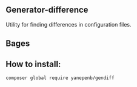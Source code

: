 ## Generator-difference
Utility for finding differences in configuration files.

## **Bages**


## **How to install:**
```
composer global require yanepenb/gendiff
```


